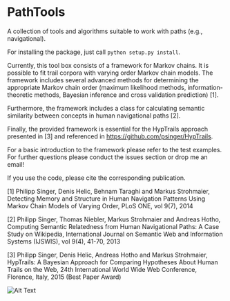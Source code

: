 PathTools
=========

A collection of tools and algorithms suitable to work with paths (e.g., navigational).

For installing the package, just call ```python setup.py install```.

Currently, this tool box consists of a framework for Markov chains. It is possible to fit trail corpora with varying order Markov chain models. The framework includes several advanced methods for determining the appropriate Markov chain order (maximum likelihood methods, information-theoretic methods, Bayesian inference and cross validation prediction) [1].

Furthermore, the framework includes a class for calculating semantic similarity between concepts in human navigational paths [2].

Finally, the provided framework is essential for the HypTrails approach presented in [3] and referenced in https://github.com/psinger/HypTrails.

For a basic introduction to the framework please refer to the test examples. For further questions please conduct the issues section or drop me an email!

If you use the code, please cite the corresponding publication.

[1] Philipp Singer, Denis Helic, Behnam Taraghi and Markus Strohmaier, 
Detecting Memory and Structure in Human Navigation Patterns Using Markov Chain Models of Varying Order,
PLoS ONE, vol 9(7), 2014

[2] Philipp Singer, Thomas Niebler, Markus Strohmaier and Andreas Hotho, 
Computing Semantic Relatedness from Human Navigational Paths: A Case Study on Wikipedia, 
International Journal on Semantic Web and Information Systems (IJSWIS), vol 9(4), 41-70, 2013

[3] Philipp Singer, Denis Helic, Andreas Hotho and Markus Strohmaier,
HypTrails: A Bayesian Approach for Comparing Hypotheses About Human Trails on the Web,
24th International World Wide Web Conference, Florence, Italy, 2015 (Best Paper Award) 

![Alt Text](https://zenodo.org/badge/4207/psinger/PathTools.png)
